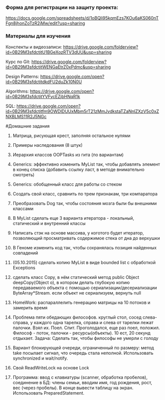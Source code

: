 ### Форма для регистрации на защиту проекта:
https://docs.google.com/spreadsheets/d/1oBQli95kqmEzs7KOu6aKS060nTFgn8jhonZoTzR2jMw/edit?usp=sharing


### Материалы для изучения

Конспекты и видеозаписи: https://drive.google.com/folderview?id=0B29M3sfdctitU1BGeXozRTV3dUU&usp=sharing

Курс по Git:  https://drive.google.com/folderview?id=0B29M3sfdctitWENGaEtrZ0xPdmc&usp=sharing

Design Patterns: https://drive.google.com/open?id=0B29M3sfdctitdkdFU2duZk10N0U

Algorithms: https://drive.google.com/open?id=0B29M3sfdctitYVFycEZjbHNqR1k

SQL: https://drive.google.com/open?id=0B29M3sfdctitfm9OWDlDUUxMbm5rT21zMmJvdkstaTZaNnlZXzV5c0xZNXBLMS11R2J5NGc

#Домашние задания

1) Матрица, рисующая крест, заполняя остальное нулями

2) Примеры наследования (8 штук)

3) Иерархия классов OOPTasks из гита (по вариантам)

4) Generics: эффективно изменить MyList так, чтобы добавлять элемент в конец списка (добавить ссылку ласт, в методе внимательно смотреть)

5) Generics: обобщенный класс для работы со стеком

6) Создать свой класс, сравнить по трем признакам, три компаратора

7) Преобразовать Dog так, чтобы состояния мозга были бы внешними классами

8) В MyList сделать еще 3 варианта итератора - локальный, статический и внутренний классы

9) Написать стэк на основе массива, у коготого будет итератор, позволяющий просматривать содержимое стека от дна до верхушки

10) В Геноме изменить код так, чтобы сохранялась позиция найденных совпадений

11) (05.10.2015) сделать копию MyList в виде bounded list с обработкой Exceptions

12) сделать класс Copy, в нём статический метод public Object deepCopy(Object o), в котором делать глубокую копию передаваемого объекта с помощью сериализации/десериализации  ByteArray*Stream.
если объект не сериализуем, вернуть null

13) HomeWork: распараллелить генерацию матрицы на 10 потоков и замерить время

14) Проблема пяти обедающих философов. круглый стол, сосед слева-справа, у каждого одна тарелка, справа и слева от тарелки лежат палочки. Взял их. Поел. Спит. Проголодался, еще раз поел, положил. Философ - поток, палочки - ресурсы(объекты). 10 ест,  20 секунд отдыхает. Задача: Сделать так, чтобы философы не умерли с голоду

15) Вариант блокирующей очереди, ограниченный по размеру: метод take посылает сигнал, что очередь стала неполной. Использовать synchronized и wait/notify.  

16) Cвой ReadWriteLock на основе Lock 

17) Программа: ввод с клавиатуры (scanner, обработка пробелов), соединение в БД: члены семьи, вводим имя, год рождения, рост, вес (через пробелы). В конце вывести таблицу на экран. Использовать PreparedStatement.
